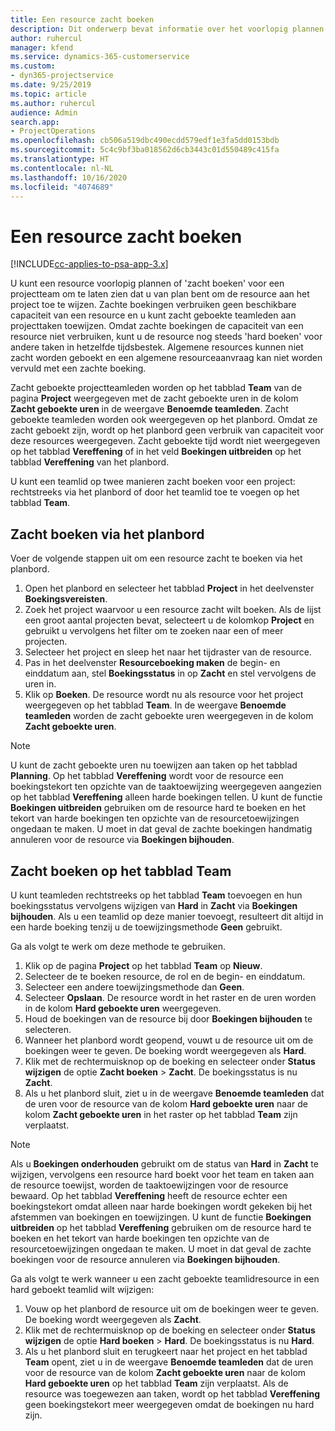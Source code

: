 ```yaml
---
title: Een resource zacht boeken
description: Dit onderwerp bevat informatie over het voorlopig plannen of zacht boeken van projectteamleden.
author: ruhercul
manager: kfend
ms.service: dynamics-365-customerservice
ms.custom:
- dyn365-projectservice
ms.date: 9/25/2019
ms.topic: article
ms.author: ruhercul
audience: Admin
search.app:
- ProjectOperations
ms.openlocfilehash: cb506a519dbc490ecdd579edf1e3fa5dd0153bdb
ms.sourcegitcommit: 5c4c9bf3ba018562d6cb3443c01d550489c415fa
ms.translationtype: HT
ms.contentlocale: nl-NL
ms.lasthandoff: 10/16/2020
ms.locfileid: "4074689"
---
```

# <a name="soft-book-a-resource"></a>Een resource zacht boeken

[!INCLUDE[cc-applies-to-psa-app-3.x](../includes/cc-applies-to-psa-app-3x.md)]

U kunt een resource voorlopig plannen of 'zacht boeken' voor een projectteam om te laten zien dat u van plan bent om de resource aan het project toe te wijzen. Zachte boekingen verbruiken geen beschikbare capaciteit van een resource en u kunt zacht geboekte teamleden aan projecttaken toewijzen. Omdat zachte boekingen de capaciteit van een resource niet verbruiken, kunt u de resource nog steeds 'hard boeken' voor andere taken in hetzelfde tijdsbestek. Algemene resources kunnen niet zacht worden geboekt en een algemene resourceaanvraag kan niet worden vervuld met een zachte boeking.

Zacht geboekte projectteamleden worden op het tabblad **Team** van de pagina **Project** weergegeven met de zacht geboekte uren in de kolom **Zacht geboekte uren** in de weergave **Benoemde teamleden**. Zacht geboekte teamleden worden ook weergegeven op het planbord. Omdat ze zacht geboekt zijn, wordt op het planbord geen verbruik van capaciteit voor deze resources weergegeven. Zacht geboekte tijd wordt niet weergegeven op het tabblad **Vereffening** of in het veld **Boekingen uitbreiden** op het tabblad **Vereffening** van het planbord. 

U kunt een teamlid op twee manieren zacht boeken voor een project: rechtstreeks via het planbord of door het teamlid toe te voegen op het tabblad **Team**. 

## <a name="soft-book-from-the-schedule-board"></a>Zacht boeken via het planbord
Voer de volgende stappen uit om een resource zacht te boeken via het planbord. 

1. Open het planbord en selecteer het tabblad **Project** in het deelvenster **Boekingsvereisten**.
2. Zoek het project waarvoor u een resource zacht wilt boeken. Als de lijst een groot aantal projecten bevat, selecteert u de kolomkop **Project** en gebruikt u vervolgens het filter om te zoeken naar een of meer projecten.
3. Selecteer het project en sleep het naar het tijdraster van de resource.
5. Pas in het deelvenster **Resourceboeking maken** de begin- en einddatum aan, stel **Boekingsstatus** in op **Zacht** en stel vervolgens de uren in. 
6. Klik op **Boeken**. De resource wordt nu als resource voor het project weergegeven op het tabblad **Team**. In de weergave **Benoemde teamleden** worden de zacht geboekte uren weergegeven in de kolom **Zacht geboekte uren**.

> [!NOTE]
> U kunt de zacht geboekte uren nu toewijzen aan taken op het tabblad **Planning**. Op het tabblad **Vereffening** wordt voor de resource een boekingstekort ten opzichte van de taaktoewijzing weergegeven aangezien op het tabblad **Vereffening** alleen harde boekingen tellen. U kunt de functie **Boekingen uitbreiden** gebruiken om de resource hard te boeken en het tekort van harde boekingen ten opzichte van de resourcetoewijzingen ongedaan te maken. U moet in dat geval de zachte boekingen handmatig annuleren voor de resource via **Boekingen bijhouden**.

## <a name="soft-book-on-the-team-tab"></a>Zacht boeken op het tabblad Team

U kunt teamleden rechtstreeks op het tabblad **Team** toevoegen en hun boekingsstatus vervolgens wijzigen van **Hard** in **Zacht** via **Boekingen bijhouden**. Als u een teamlid op deze manier toevoegt, resulteert dit altijd in een harde boeking tenzij u de toewijzingsmethode **Geen** gebruikt.

Ga als volgt te werk om deze methode te gebruiken.

1. Klik op de pagina **Project** op het tabblad **Team** op **Nieuw**.
2. Selecteer de te boeken resource, de rol en de begin- en einddatum.
3. Selecteer een andere toewijzingsmethode dan **Geen**.
4. Selecteer **Opslaan**. De resource wordt in het raster en de uren worden in de kolom **Hard geboekte uren** weergegeven.
5. Houd de boekingen van de resource bij door **Boekingen bijhouden** te selecteren.
6. Wanneer het planbord wordt geopend, vouwt u de resource uit om de boekingen weer te geven. De boeking wordt weergegeven als **Hard**.
7. Klik met de rechtermuisknop op de boeking en selecteer onder **Status wijzigen** de optie **Zacht boeken** \> **Zacht**. De boekingsstatus is nu **Zacht**.
8. Als u het planbord sluit, ziet u in de weergave **Benoemde teamleden** dat de uren voor de resource van de kolom **Hard geboekte uren** naar de kolom **Zacht geboekte uren** in het raster op het tabblad **Team** zijn verplaatst.

> [!NOTE]
> Als u **Boekingen onderhouden** gebruikt om de status van **Hard** in **Zacht** te wijzigen, vervolgens een resource hard boekt voor het team en taken aan de resource toewijst, worden de taaktoewijzingen voor de resource bewaard. Op het tabblad **Vereffening** heeft de resource echter een boekingstekort omdat alleen naar harde boekingen wordt gekeken bij het afstemmen van boekingen en toewijzingen. U kunt de functie **Boekingen uitbreiden** op het tabblad **Vereffening** gebruiken om de resource hard te boeken en het tekort van harde boekingen ten opzichte van de resourcetoewijzingen ongedaan te maken. U moet in dat geval de zachte boekingen voor de resource annuleren via **Boekingen bijhouden**.

Ga als volgt te werk wanneer u een zacht geboekte teamlidresource in een hard geboekt teamlid wilt wijzigen:

1. Vouw op het planbord de resource uit om de boekingen weer te geven. De boeking wordt weergegeven als **Zacht**.
2. Klik met de rechtermuisknop op de boeking en selecteer onder **Status wijzigen** de optie **Hard boeken** \> **Hard**. De boekingsstatus is nu **Hard**.
3. Als u het planbord sluit en terugkeert naar het project en het tabblad **Team** opent, ziet u in de weergave **Benoemde teamleden** dat de uren voor de resource van de kolom **Zacht geboekte uren** naar de kolom **Hard geboekte uren** op het tabblad **Team** zijn verplaatst. Als de resource was toegewezen aan taken, wordt op het tabblad **Vereffening** geen boekingstekort meer weergegeven omdat de boekingen nu hard zijn.

